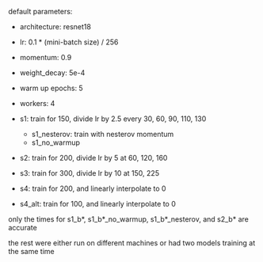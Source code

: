 default parameters:
- architecture: resnet18
- lr: 0.1 * (mini-batch size) / 256
- momentum: 0.9
- weight_decay: 5e-4
- warm up epochs: 5
- workers: 4

- s1: train for 150, divide lr by 2.5 every 30, 60, 90, 110, 130
  - s1_nesterov: train with nesterov momentum
  - s1_no_warmup
- s2: train for 200, divide lr by 5 at 60, 120, 160
- s3: train for 300, divide lr by 10 at 150, 225
- s4: train for 200, and linearly interpolate to 0
- s4_alt: train for 100, and linearly interpolate to 0

only the times for s1_b*, s1_b*_no_warmup, s1_b*_nesterov, and s2_b* are accurate

the rest were either run on different machines or had two models training at the same time
